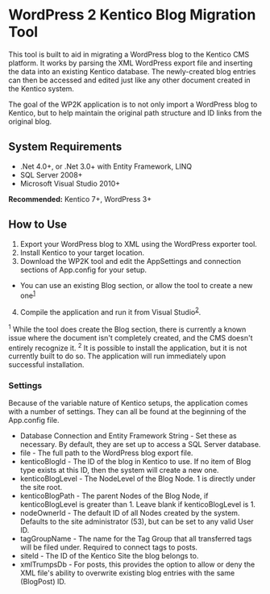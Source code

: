 # WordPress 2 Kentico Blog Migration Tool

This tool is built to aid in migrating a WordPress blog to the Kentico CMS platform. It works by parsing the XML WordPress export file and inserting the data into an existing Kentico database. The newly-created blog entries can then be accessed and edited just like any other document created in the Kentico system.

The goal of the WP2K application is to not only import a WordPress blog to Kentico, but to help maintain the original path structure and ID links from the original blog.

## System Requirements

- .Net 4.0+, or .Net 3.0+ with Entity Framework, LINQ
- SQL Server 2008+
- Microsoft Visual Studio 2010+

**Recommended:** Kentico 7+, WordPress 3+

## How to Use

1. Export your WordPress blog to XML using the WordPress exporter tool.
2. Install Kentico to your target location.
3. Download the WP2K tool and edit the AppSettings and connection sections of App.config for your setup.
 * You can use an existing Blog section, or allow the tool to create a new one<sup><a href="#note1">1</a></sup>
4. Compile the application and run it from Visual Studio<sup><a href="#note2">2</a></sup>.

<sup id="note1">1</sup> While the tool does create the Blog section, there is currently a known issue where the document isn't completely created, and the CMS doesn't entirely recognize it. 
<sup id="note2">2</sup> It is possible to install the application, but it is not currently built to do so. The application will run immediately upon successful installation.

### Settings

Because of the variable nature of Kentico setups, the application comes with a number of settings. They can all be found at the beginning of the App.config file.

* Database Connection and Entity Framework String - Set these as necessary. By default, they are set up to access a SQL Server database.
* file - The full path to the WordPress blog export file.
* kenticoBlogId - The ID of the blog in Kentico to use. If no item of Blog type exists at this ID, then the system will create a new one.
* kenticoBlogLevel - The NodeLevel of the Blog Node. 1 is directly under the site root.
* kenticoBlogPath - The parent Nodes of the Blog Node, if kenticoBlogLevel is greater than 1. Leave blank if kenticoBlogLevel is 1.
* nodeOwnerId - The default ID of all Nodes created by the system. Defaults to the site administrator (53), but can be set to any valid User ID.
* tagGroupName - The name for the Tag Group that all transferred tags will be filed under. Required to connect tags to posts.
* siteId - The ID of the Kentico Site the blog belongs to.
* xmlTrumpsDb - For posts, this provides the option to allow or deny the XML file's ability to overwrite existing blog entries with the same (BlogPost) ID.